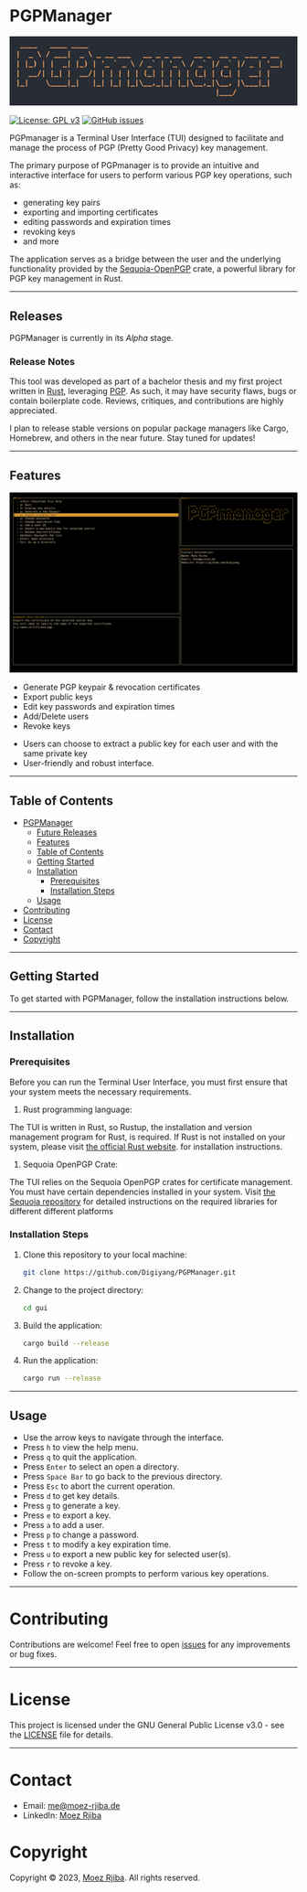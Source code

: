 # PGPManager
![](banner.jpg)

[![License: GPL v3](https://img.shields.io/badge/License-GPLv3-blue.svg)](https://www.gnu.org/licenses/gpl-3.0)
[![GitHub issues](https://img.shields.io/github/issues/Digiyang/PGPManager.svg)](https://github.com/Digiyang/PGPManager/issues)
<!-- [![GitHub stars](https://img.shields.io/github/stars/Digiyang/PGPManager.svg)] (https://github.com/Digiyang/PGPManager/stargazers) -->
<!-- [![GitHub forks](https://img.shields.io/github/forks/Digiyang/PGPManager.svg)](https://github.com/Digiyang/PGPManager/network) -->

PGPmanager is a Terminal User Interface (TUI) designed to facilitate and manage the process of PGP (Pretty Good Privacy) key management.

<!-- Anyone checking this out and who would be qualify to use it, will know what PGP is, so lets get straight to the point. -->
<!-- PGP is a widely-used encryption standard that allows users to secure their communication and data by encrypting messages and files with public and private keys. -->
The primary purpose of PGPmanager is to provide an intuitive and interactive interface for users to perform various PGP key operations, such as:
<!-- created a list, as this text got very long. As this is repetitive because of the feature section below, you might just take it out? -->
- generating key pairs 
- exporting and importing certificates 
- editing passwords and expiration times
- revoking keys 
- and more 

The application serves as a bridge between the user and the underlying functionality provided by the [Sequoia-OpenPGP](https://sequoia-pgp.org/) crate, a powerful library for PGP key management in Rust.

---

## Releases

PGPManager is currently in its *Alpha* stage. 

### Release Notes
This tool was developed as part of a bachelor thesis and my first project written in [Rust](https://www.rust-lang.org/), leveraging [PGP](https://www.openpgp.org/). As such, it may have security flaws, bugs or contain boilerplate code. Reviews, critiques, and contributions are highly appreciated.

I plan to release stable versions on popular package managers like Cargo, Homebrew, and others in the near future. Stay tuned for updates!

---

## Features
![](help.png)

- Generate PGP keypair & revocation certificates
- Export public keys
- Edit key passwords and expiration times
- Add/Delete users
- Revoke keys
<!-- user can .... for each user -- is unclear who user is, --better?: contact, recipient -->
- Users can choose to extract a public key for each user and with the same private key 
- User-friendly and robust interface.

---

## Table of Contents

- [PGPManager](#pgpmanager)
  - [Future Releases](#future-releases)
  - [Features](#features)
  - [Table of Contents](#table-of-contents)
  - [Getting Started](#getting-started)
  - [Installation](#installation)
    - [Prerequisites](#prerequisites)
    - [Installation Steps](#installation-steps)
  - [Usage](#usage)
- [Contributing](#contributing)
- [License](#license)
- [Contact](#contact)
- [Copyright](#copyright)

---

## Getting Started

<!-- does this section need to be here? It doesnt contribute a significant information -->
To get started with PGPManager, follow the installation instructions below.

---

## Installation

### Prerequisites

Before you can run the Terminal User Interface, you must first ensure that your system meets the necessary requirements.

1. Rust programming language:

The TUI is written in Rust, so Rustup, the installation and version management program for Rust, is required. If Rust is not installed on your system, please visit [the official Rust website](https://www.rust-lang.org/). for installation instructions.

1. Sequoia OpenPGP Crate:

The TUI relies on the Sequoia OpenPGP crates for certificate management. You must have certain dependencies installed in your system. Visit [the Sequoia repository](https://gitlab.com/sequoia-pgp/sequoia) for detailed instructions on the required libraries for different
different platforms

### Installation Steps

1. Clone this repository to your local machine:

   ```bash
   git clone https://github.com/Digiyang/PGPManager.git
   ```

2. Change to the project directory:

   ```bash
   cd gui
   ```

3. Build the application:
      ```bash
      cargo build --release
      ```

4. Run the application:
      ```bash
      cargo run --release
      ```

---

## Usage
- Use the arrow keys to navigate through the interface.
- Press `h` to view the help menu.
- Press `q` to quit the application.
- Press `Enter` to select an open a directory.
- Press `Space Bar` to go back to the previous directory.
- Press `Esc` to abort the current operation.
- Press `d` to get key details.
- Press `g` to generate a key.
- Press `e` to export a key.
- Press `a` to add a user.
- Press `p` to change a password.
- Press `t` to modify a key expiration time.
- Press `u` to export a new public key for selected user(s).
- Press `r` to revoke a key.
- Follow the on-screen prompts to perform various key operations.

---

# Contributing
Contributions are welcome! Feel free to open [issues](https://github.com/Digiyang/PGPManager/issues) for any improvements or bug fixes.

---

# License
This project is licensed under the GNU General Public License v3.0 - see the [LICENSE](LICENSE) file for details.

---

# Contact
<!-- dude, you re handling pgp and not providing a pgp key? :D -->
- Email: [me@moez-rjiba.de](mailto:me@moez-rjiba.de)
- LinkedIn: [Moez Rjiba](https://www.linkedin.com/in/moez-rjiba-1a3ab21a2/)
<!-- allthough here on github, they will be on your profile right? -->

# Copyright
Copyright © 2023, [Moez Rjiba](moez-rjiba.de). All rights reserved.
